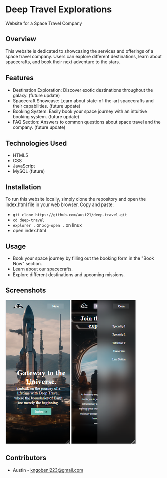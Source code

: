 
# Deep Travel Explorations

Website for a Space Travel Company

## Overview
This website is dedicated to showcasing the services and offerings of a space travel company. Users can explore different destinations, learn about spacecrafts, and book their next adventure to the stars.

## Features
- Destination Exploration: Discover exotic destinations throughout the galaxy. (future update)
- Spacecraft Showcase: Learn about state-of-the-art spacecrafts and their capabilities. (future update)
- Booking System: Easily book your space journey with an intuitive booking system. (future update)
- FAQ Section: Answers to common questions about space travel and the company. (future update)

## Technologies Used
- HTML5
- CSS
- JavaScript
- MySQL (future)

## Installation
To run this website locally, simply clone the repository and open the index.html file in your web browser. Copy and paste:

- `git clone https://github.com/aust21/deep-travel.git`
- `cd deep-travel`
- `explorer .` or `xdg-open .` on linux
- open index.html

## Usage
- Book your space journey by filling out the booking form in the "Book Now" section.
- Learn about our spacecrafts.
- Explore different destinations and upcoming missions.

## Screenshots

![mobile-image](assets/readmeImages/Capture1.PNG)
![mobile-image](assets/readmeImages/Capture.PNG)


## Contributors
- Austin - kngobeni223@gmail.com
